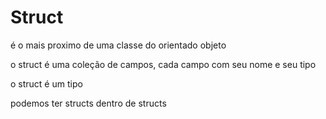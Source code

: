 # Struct
é o mais proximo de uma classe do orientado objeto

o struct é uma coleção de campos, cada campo com seu nome e seu tipo

o struct é um tipo

podemos ter structs dentro de structs

